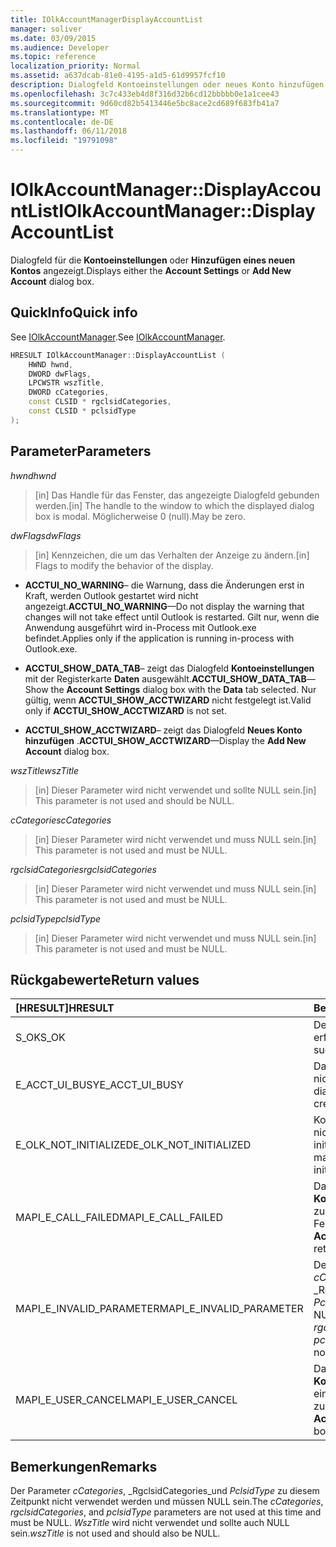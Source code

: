 ```yaml
---
title: IOlkAccountManagerDisplayAccountList
manager: soliver
ms.date: 03/09/2015
ms.audience: Developer
ms.topic: reference
localization_priority: Normal
ms.assetid: a637dcab-81e0-4195-a1d5-61d9957fcf10
description: Dialogfeld Kontoeinstellungen oder neues Konto hinzufügen angezeigt.
ms.openlocfilehash: 3c7c433eb4d8f316d32b6cd12bbbbb0e1a1cee43
ms.sourcegitcommit: 9d60cd82b5413446e5bc8ace2cd689f683fb41a7
ms.translationtype: MT
ms.contentlocale: de-DE
ms.lasthandoff: 06/11/2018
ms.locfileid: "19791098"
---
```

# <a name="iolkaccountmanagerdisplayaccountlist"></a><span data-ttu-id="5a412-103">IOlkAccountManager::DisplayAccountList</span><span class="sxs-lookup"><span data-stu-id="5a412-103">IOlkAccountManager::DisplayAccountList</span></span>

<span data-ttu-id="5a412-104">Dialogfeld für die **Kontoeinstellungen** oder **Hinzufügen eines neuen Kontos** angezeigt.</span><span class="sxs-lookup"><span data-stu-id="5a412-104">Displays either the **Account Settings** or **Add New Account** dialog box.</span></span> 
  
## <a name="quick-info"></a><span data-ttu-id="5a412-105">QuickInfo</span><span class="sxs-lookup"><span data-stu-id="5a412-105">Quick info</span></span>

<span data-ttu-id="5a412-106">See [IOlkAccountManager](iolkaccountmanager.md).</span><span class="sxs-lookup"><span data-stu-id="5a412-106">See [IOlkAccountManager](iolkaccountmanager.md).</span></span>
  
```cpp
HRESULT IOlkAccountManager::DisplayAccountList ( 
    HWND hwnd,
    DWORD dwFlags,
    LPCWSTR wszTitle,
    DWORD cCategories,
    const CLSID * rgclsidCategories,
    const CLSID * pclsidType
);

```

## <a name="parameters"></a><span data-ttu-id="5a412-107">Parameter</span><span class="sxs-lookup"><span data-stu-id="5a412-107">Parameters</span></span>

<span data-ttu-id="5a412-108">_hwnd_</span><span class="sxs-lookup"><span data-stu-id="5a412-108">_hwnd_</span></span>
  
> <span data-ttu-id="5a412-109">[in] Das Handle für das Fenster, das angezeigte Dialogfeld gebunden werden.</span><span class="sxs-lookup"><span data-stu-id="5a412-109">[in] The handle to the window to which the displayed dialog box is modal.</span></span> <span data-ttu-id="5a412-110">Möglicherweise 0 (null).</span><span class="sxs-lookup"><span data-stu-id="5a412-110">May be zero.</span></span>
    
<span data-ttu-id="5a412-111">_dwFlags_</span><span class="sxs-lookup"><span data-stu-id="5a412-111">_dwFlags_</span></span>
  
> <span data-ttu-id="5a412-112">[in] Kennzeichen, die um das Verhalten der Anzeige zu ändern.</span><span class="sxs-lookup"><span data-stu-id="5a412-112">[in] Flags to modify the behavior of the display.</span></span> 
    
   - <span data-ttu-id="5a412-113">**ACCTUI_NO_WARNING**– die Warnung, dass die Änderungen erst in Kraft, werden Outlook gestartet wird nicht angezeigt.</span><span class="sxs-lookup"><span data-stu-id="5a412-113">**ACCTUI_NO_WARNING**—Do not display the warning that changes will not take effect until Outlook is restarted.</span></span> <span data-ttu-id="5a412-114">Gilt nur, wenn die Anwendung ausgeführt wird in-Process mit Outlook.exe befindet.</span><span class="sxs-lookup"><span data-stu-id="5a412-114">Applies only if the application is running in-process with Outlook.exe.</span></span>
    
   - <span data-ttu-id="5a412-115">**ACCTUI_SHOW_DATA_TAB**– zeigt das Dialogfeld **Kontoeinstellungen** mit der Registerkarte **Daten** ausgewählt.</span><span class="sxs-lookup"><span data-stu-id="5a412-115">**ACCTUI_SHOW_DATA_TAB**—Show the **Account Settings** dialog box with the **Data** tab selected.</span></span> <span data-ttu-id="5a412-116">Nur gültig, wenn **ACCTUI_SHOW_ACCTWIZARD** nicht festgelegt ist.</span><span class="sxs-lookup"><span data-stu-id="5a412-116">Valid only if **ACCTUI_SHOW_ACCTWIZARD** is not set.</span></span> 
    
   - <span data-ttu-id="5a412-117">**ACCTUI_SHOW_ACCTWIZARD**– zeigt das Dialogfeld **Neues Konto hinzufügen** .</span><span class="sxs-lookup"><span data-stu-id="5a412-117">**ACCTUI_SHOW_ACCTWIZARD**—Display the **Add New Account** dialog box.</span></span> 
    
<span data-ttu-id="5a412-118">_wszTitle_</span><span class="sxs-lookup"><span data-stu-id="5a412-118">_wszTitle_</span></span>
  
> <span data-ttu-id="5a412-119">[in] Dieser Parameter wird nicht verwendet und sollte NULL sein.</span><span class="sxs-lookup"><span data-stu-id="5a412-119">[in] This parameter is not used and should be NULL.</span></span>
    
<span data-ttu-id="5a412-120">_cCategories_</span><span class="sxs-lookup"><span data-stu-id="5a412-120">_cCategories_</span></span>
  
> <span data-ttu-id="5a412-121">[in] Dieser Parameter wird nicht verwendet und muss NULL sein.</span><span class="sxs-lookup"><span data-stu-id="5a412-121">[in] This parameter is not used and must be NULL.</span></span> 
    
<span data-ttu-id="5a412-122">_rgclsidCategories_</span><span class="sxs-lookup"><span data-stu-id="5a412-122">_rgclsidCategories_</span></span>
  
> <span data-ttu-id="5a412-123">[in] Dieser Parameter wird nicht verwendet und muss NULL sein.</span><span class="sxs-lookup"><span data-stu-id="5a412-123">[in] This parameter is not used and must be NULL.</span></span>
    
<span data-ttu-id="5a412-124">_pclsidType_</span><span class="sxs-lookup"><span data-stu-id="5a412-124">_pclsidType_</span></span>
  
> <span data-ttu-id="5a412-125">[in] Dieser Parameter wird nicht verwendet und muss NULL sein.</span><span class="sxs-lookup"><span data-stu-id="5a412-125">[in] This parameter is not used and must be NULL.</span></span>
    
## <a name="return-values"></a><span data-ttu-id="5a412-126">Rückgabewerte</span><span class="sxs-lookup"><span data-stu-id="5a412-126">Return values</span></span>

|<span data-ttu-id="5a412-127">**[HRESULT]**</span><span class="sxs-lookup"><span data-stu-id="5a412-127">**HRESULT**</span></span>|<span data-ttu-id="5a412-128">**Beschreibung**</span><span class="sxs-lookup"><span data-stu-id="5a412-128">**Description**</span></span>|
|:-----|:-----|
|<span data-ttu-id="5a412-129">S_OK</span><span class="sxs-lookup"><span data-stu-id="5a412-129">S_OK</span></span>  <br/> |<span data-ttu-id="5a412-130">Der Aufruf war erfolgreich.</span><span class="sxs-lookup"><span data-stu-id="5a412-130">The call was successful.</span></span>  <br/> |
|<span data-ttu-id="5a412-131">E_ACCT_UI_BUSY</span><span class="sxs-lookup"><span data-stu-id="5a412-131">E_ACCT_UI_BUSY</span></span>  <br/> |<span data-ttu-id="5a412-132">Das Dialogfeld konnte nicht erstellt werden.</span><span class="sxs-lookup"><span data-stu-id="5a412-132">The dialog box could not be created.</span></span>  <br/> |
|<span data-ttu-id="5a412-133">E_OLK_NOT_INITIALIZED</span><span class="sxs-lookup"><span data-stu-id="5a412-133">E_OLK_NOT_INITIALIZED</span></span>  <br/> |<span data-ttu-id="5a412-134">Konto-Manager wurde nicht für die Verwendung initialisiert.</span><span class="sxs-lookup"><span data-stu-id="5a412-134">The account manager has not been initialized for use.</span></span>  <br/> |
|<span data-ttu-id="5a412-135">MAPI_E_CALL_FAILED</span><span class="sxs-lookup"><span data-stu-id="5a412-135">MAPI_E_CALL_FAILED</span></span>  <br/> |<span data-ttu-id="5a412-136">Das Dialogfeld **Neues Konto hinzufügen** zurückgegeben einen Fehler.</span><span class="sxs-lookup"><span data-stu-id="5a412-136">The **Add New Account** dialog box returned an error.</span></span>  <br/> |
|<span data-ttu-id="5a412-137">MAPI_E_INVALID_PARAMETER</span><span class="sxs-lookup"><span data-stu-id="5a412-137">MAPI_E_INVALID_PARAMETER</span></span>  <br/> |<span data-ttu-id="5a412-138">Der Parameter _cCategories_, _RgclsidCategories_oder _PclsidType_ ist ungleich NULL.</span><span class="sxs-lookup"><span data-stu-id="5a412-138">The  _cCategories_,  _rgclsidCategories_, or  _pclsidType_ parameter is non-NULL.</span></span>  <br/> |
|<span data-ttu-id="5a412-139">MAPI_E_USER_CANCEL</span><span class="sxs-lookup"><span data-stu-id="5a412-139">MAPI_E_USER_CANCEL</span></span>  <br/> |<span data-ttu-id="5a412-140">Das Dialogfeld **Kontoeinstellungen** hat einen Fehler zurückgegeben.</span><span class="sxs-lookup"><span data-stu-id="5a412-140">The **Account Settings** dialog box returned an error.</span></span>  <br/> |
   
## <a name="remarks"></a><span data-ttu-id="5a412-141">Bemerkungen</span><span class="sxs-lookup"><span data-stu-id="5a412-141">Remarks</span></span>

<span data-ttu-id="5a412-142">Der Parameter _cCategories_, _RgclsidCategories_und _PclsidType_ zu diesem Zeitpunkt nicht verwendet werden und müssen NULL sein.</span><span class="sxs-lookup"><span data-stu-id="5a412-142">The  _cCategories_,  _rgclsidCategories_, and  _pclsidType_ parameters are not used at this time and must be NULL.</span></span>  <span data-ttu-id="5a412-143">_WszTitle_ wird nicht verwendet und sollte auch NULL sein.</span><span class="sxs-lookup"><span data-stu-id="5a412-143">_wszTitle_ is not used and should also be NULL.</span></span> 
  

